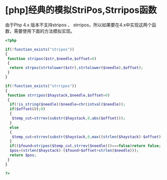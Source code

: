 # [php]经典的模拟StriPos,Strripos函数

由于Php 4.x 版本不支持stripos 、 strripos，所以如果要在4.x中实现这两个函数，需要使用下面的方法模拟实现。

```php
<?php

if(!function_exists("stripos"))
{
 function stripos($str,$needle,$offset=0)
 {
  return strpos(strtolower($str),strtolower($needle),$offset);
 }
}

if(!function_exists("strripos"))
{
 function strripos($haystack,$needle,$offset=0)
 {
  if(!is_string($needle))$needle=chr(intval($needle));
  if($offset&lt;0)
  {
   $temp_cut=strrev(substr($haystack,0,abs($offset)));
  }
  else
  {
   $temp_cut=strrev(substr($haystack,0,max((strlen($haystack)-$offset),0)));
  }
  if(($found=stripos($temp_cut,strrev($needle)))===false)return false;
  $pos=(strlen($haystack)-($found+$offset+strlen($needle)));
  return $pos;
 }
}

?>
```

